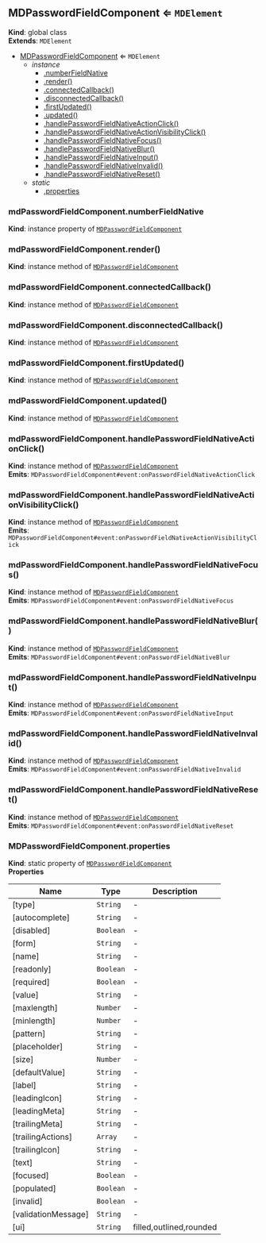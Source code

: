<a name="MDPasswordFieldComponent"></a>

## MDPasswordFieldComponent ⇐ <code>MDElement</code>
**Kind**: global class  
**Extends**: <code>MDElement</code>  

* [MDPasswordFieldComponent](#MDPasswordFieldComponent) ⇐ <code>MDElement</code>
    * _instance_
        * [.numberFieldNative](#MDPasswordFieldComponent+numberFieldNative)
        * [.render()](#MDPasswordFieldComponent+render)
        * [.connectedCallback()](#MDPasswordFieldComponent+connectedCallback)
        * [.disconnectedCallback()](#MDPasswordFieldComponent+disconnectedCallback)
        * [.firstUpdated()](#MDPasswordFieldComponent+firstUpdated)
        * [.updated()](#MDPasswordFieldComponent+updated)
        * [.handlePasswordFieldNativeActionClick()](#MDPasswordFieldComponent+handlePasswordFieldNativeActionClick)
        * [.handlePasswordFieldNativeActionVisibilityClick()](#MDPasswordFieldComponent+handlePasswordFieldNativeActionVisibilityClick)
        * [.handlePasswordFieldNativeFocus()](#MDPasswordFieldComponent+handlePasswordFieldNativeFocus)
        * [.handlePasswordFieldNativeBlur()](#MDPasswordFieldComponent+handlePasswordFieldNativeBlur)
        * [.handlePasswordFieldNativeInput()](#MDPasswordFieldComponent+handlePasswordFieldNativeInput)
        * [.handlePasswordFieldNativeInvalid()](#MDPasswordFieldComponent+handlePasswordFieldNativeInvalid)
        * [.handlePasswordFieldNativeReset()](#MDPasswordFieldComponent+handlePasswordFieldNativeReset)
    * _static_
        * [.properties](#MDPasswordFieldComponent.properties)

<a name="MDPasswordFieldComponent+numberFieldNative"></a>

### mdPasswordFieldComponent.numberFieldNative
**Kind**: instance property of [<code>MDPasswordFieldComponent</code>](#MDPasswordFieldComponent)  
<a name="MDPasswordFieldComponent+render"></a>

### mdPasswordFieldComponent.render()
**Kind**: instance method of [<code>MDPasswordFieldComponent</code>](#MDPasswordFieldComponent)  
<a name="MDPasswordFieldComponent+connectedCallback"></a>

### mdPasswordFieldComponent.connectedCallback()
**Kind**: instance method of [<code>MDPasswordFieldComponent</code>](#MDPasswordFieldComponent)  
<a name="MDPasswordFieldComponent+disconnectedCallback"></a>

### mdPasswordFieldComponent.disconnectedCallback()
**Kind**: instance method of [<code>MDPasswordFieldComponent</code>](#MDPasswordFieldComponent)  
<a name="MDPasswordFieldComponent+firstUpdated"></a>

### mdPasswordFieldComponent.firstUpdated()
**Kind**: instance method of [<code>MDPasswordFieldComponent</code>](#MDPasswordFieldComponent)  
<a name="MDPasswordFieldComponent+updated"></a>

### mdPasswordFieldComponent.updated()
**Kind**: instance method of [<code>MDPasswordFieldComponent</code>](#MDPasswordFieldComponent)  
<a name="MDPasswordFieldComponent+handlePasswordFieldNativeActionClick"></a>

### mdPasswordFieldComponent.handlePasswordFieldNativeActionClick()
**Kind**: instance method of [<code>MDPasswordFieldComponent</code>](#MDPasswordFieldComponent)  
**Emits**: <code>MDPasswordFieldComponent#event:onPasswordFieldNativeActionClick</code>  
<a name="MDPasswordFieldComponent+handlePasswordFieldNativeActionVisibilityClick"></a>

### mdPasswordFieldComponent.handlePasswordFieldNativeActionVisibilityClick()
**Kind**: instance method of [<code>MDPasswordFieldComponent</code>](#MDPasswordFieldComponent)  
**Emits**: <code>MDPasswordFieldComponent#event:onPasswordFieldNativeActionVisibilityClick</code>  
<a name="MDPasswordFieldComponent+handlePasswordFieldNativeFocus"></a>

### mdPasswordFieldComponent.handlePasswordFieldNativeFocus()
**Kind**: instance method of [<code>MDPasswordFieldComponent</code>](#MDPasswordFieldComponent)  
**Emits**: <code>MDPasswordFieldComponent#event:onPasswordFieldNativeFocus</code>  
<a name="MDPasswordFieldComponent+handlePasswordFieldNativeBlur"></a>

### mdPasswordFieldComponent.handlePasswordFieldNativeBlur()
**Kind**: instance method of [<code>MDPasswordFieldComponent</code>](#MDPasswordFieldComponent)  
**Emits**: <code>MDPasswordFieldComponent#event:onPasswordFieldNativeBlur</code>  
<a name="MDPasswordFieldComponent+handlePasswordFieldNativeInput"></a>

### mdPasswordFieldComponent.handlePasswordFieldNativeInput()
**Kind**: instance method of [<code>MDPasswordFieldComponent</code>](#MDPasswordFieldComponent)  
**Emits**: <code>MDPasswordFieldComponent#event:onPasswordFieldNativeInput</code>  
<a name="MDPasswordFieldComponent+handlePasswordFieldNativeInvalid"></a>

### mdPasswordFieldComponent.handlePasswordFieldNativeInvalid()
**Kind**: instance method of [<code>MDPasswordFieldComponent</code>](#MDPasswordFieldComponent)  
**Emits**: <code>MDPasswordFieldComponent#event:onPasswordFieldNativeInvalid</code>  
<a name="MDPasswordFieldComponent+handlePasswordFieldNativeReset"></a>

### mdPasswordFieldComponent.handlePasswordFieldNativeReset()
**Kind**: instance method of [<code>MDPasswordFieldComponent</code>](#MDPasswordFieldComponent)  
**Emits**: <code>MDPasswordFieldComponent#event:onPasswordFieldNativeReset</code>  
<a name="MDPasswordFieldComponent.properties"></a>

### MDPasswordFieldComponent.properties
**Kind**: static property of [<code>MDPasswordFieldComponent</code>](#MDPasswordFieldComponent)  
**Properties**

| Name | Type | Description |
| --- | --- | --- |
| [type] | <code>String</code> | - |
| [autocomplete] | <code>String</code> | - |
| [disabled] | <code>Boolean</code> | - |
| [form] | <code>String</code> | - |
| [name] | <code>String</code> | - |
| [readonly] | <code>Boolean</code> | - |
| [required] | <code>Boolean</code> | - |
| [value] | <code>String</code> | - |
| [maxlength] | <code>Number</code> | - |
| [minlength] | <code>Number</code> | - |
| [pattern] | <code>String</code> | - |
| [placeholder] | <code>String</code> | - |
| [size] | <code>Number</code> | - |
| [defaultValue] | <code>String</code> | - |
| [label] | <code>String</code> | - |
| [leadingIcon] | <code>String</code> | - |
| [leadingMeta] | <code>String</code> | - |
| [trailingMeta] | <code>String</code> | - |
| [trailingActions] | <code>Array</code> | - |
| [trailingIcon] | <code>String</code> | - |
| [text] | <code>String</code> | - |
| [focused] | <code>Boolean</code> | - |
| [populated] | <code>Boolean</code> | - |
| [invalid] | <code>Boolean</code> | - |
| [validationMessage] | <code>String</code> | - |
| [ui] | <code>String</code> | filled,outlined,rounded |

